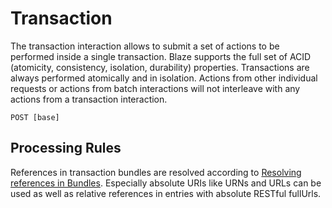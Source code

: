 # Transaction

The transaction interaction allows to submit a set of actions to be performed inside a single transaction. Blaze supports the full set of ACID (atomicity, consistency, isolation, durability) properties. Transactions are always performed atomically and in isolation. Actions from other individual requests or actions from batch interactions will not interleave with any actions from a transaction interaction.

```
POST [base]
```

## Processing Rules 

References in transaction bundles are resolved according to [Resolving references in Bundles][1]. Especially absolute URIs like URNs and URLs can be used as well as relative references in entries with absolute RESTful fullUrls.

[1]: <https://hl7.org/fhir/bundle.html#references>
